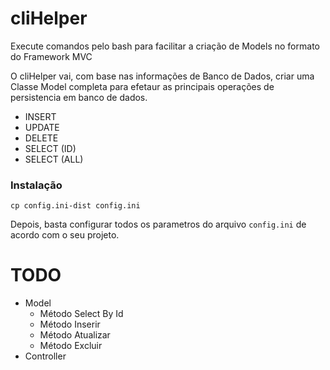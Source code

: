 # cliHelper

Execute comandos pelo bash para facilitar a criação de Models no formato do Framework MVC

O cliHelper vai, com base nas informações de Banco de Dados, criar uma Classe Model completa para efetaur as principais operações de persistencia em banco de dados.
- INSERT
- UPDATE
- DELETE
- SELECT (ID)
- SELECT (ALL)

### Instalação
```
cp config.ini-dist config.ini
```

Depois, basta configurar todos os parametros do arquivo `config.ini` de acordo com o seu projeto.

# TODO

- Model
    - Método Select By Id
    - Método Inserir
    - Método Atualizar
    - Método Excluir
- Controller
